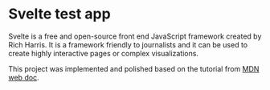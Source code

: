 # Svelte test app
Svelte is a free and open-source front end JavaScript framework created by Rich Harris. It is a framework friendly to journalists and it can be used to create highly interactive pages or complex visualizations.

This project was implemented and polished based on the tutorial from [MDN web doc](https://developer.mozilla.org/en-US/docs/Learn/Tools_and_testing/Client-side_JavaScript_frameworks/Svelte_getting_started).